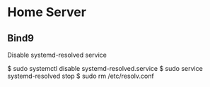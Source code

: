 # Home Server

## Bind9

Disable systemd-resolved service

$ sudo systemctl disable systemd-resolved.service
$ sudo service systemd-resolved stop
$ sudo rm /etc/resolv.conf
